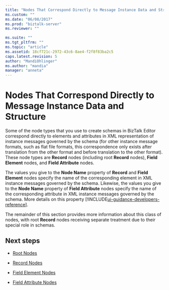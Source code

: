 ```yaml
---
title: "Nodes That Correspond Directly to Message Instance Data and Structure | Microsoft Docs"
ms.custom: ""
ms.date: "06/08/2017"
ms.prod: "biztalk-server"
ms.reviewer: ""

ms.suite: ""
ms.tgt_pltfrm: ""
ms.topic: "article"
ms.assetid: 18cf721c-2972-43c6-8ae4-f2f8f83ba2c5
caps.latest.revision: 5
author: "MandiOhlinger"
ms.author: "mandia"
manager: "anneta"
---
```

# Nodes That Correspond Directly to Message Instance Data and Structure
Some of the node types that you use to create schemas in BizTalk Editor correspond directly to elements and attributes in XML representation of instance messages governed by the schema (for other instance message formats, such as flat file formats, this correspondence only exists after translation from the other format and before translation to the other format). These node types are **Record** nodes (including root **Record** nodes), **Field Element** nodes, and **Field Attribute** nodes.  
  
 The values you give to the **Node Name** property of **Record** and **Field Element** nodes specify the name of the corresponding element in XML instance messages governed by the schema. Likewise, the values you give to the **Node Name** property of **Field Attribute** nodes specify the name of the corresponding attribute in XML instance messages governed by the schema. More details on this property [!INCLUDE[ui-guidance-developers-reference](../includes/ui-guidance-developers-reference.md)].
  
 The remainder of this section provides more information about this class of nodes, with root **Record** nodes receiving separate treatment due to their special role in schemas.  
  
## Next steps 
  
-   [Root Nodes](../core/root-nodes.md)  
  
-   [Record Nodes](../core/record-nodes.md)  
  
-   [Field Element Nodes](../core/field-element-nodes.md)  
  
-   [Field Attribute Nodes](../core/field-attribute-nodes.md)